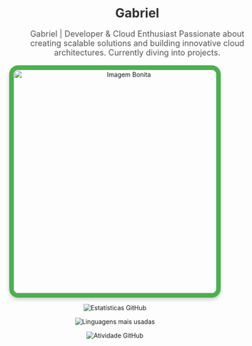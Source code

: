 <div align="center">
  <h1 style="color: #333; position: relative; left: 50px;">Gabriel</h1>
  <p style="font-size: 18px; color: #555; position: relative; left: 50px;">
    Gabriel | Developer & Cloud Enthusiast Passionate about creating scalable solutions and building innovative cloud architectures. Currently diving into projects.
  </p>
</div>

<p align="center">
  <img src="https://media.giphy.com/media/ao9DUiTKH60XS/giphy.gif" 
       alt="Imagem Bonita" 
       style="border: 10px solid #4CAF50; border-radius: 20px; width: 500px; max-width: 90%; box-shadow: 0 4px 8px rgba(0, 0, 0, 0.2);">
</p>

<p align="center">
  <img src="https://github-readme-stats.vercel.app/api?username=gabifera&show_icons=true&theme=dark" 
       alt="Estatísticas GitHub" />
</p>

<p align="center">
  <img src="https://github-readme-stats.vercel.app/api/top-langs/?username=SyrusR0se&layout=compact&theme=dark" 
       alt="Linguagens mais usadas" />
</p>

<p align="center">
  <img src="https://github-readme-activity-graph.vercel.app/graph?username=gabifera&bg_color=21262d&color=ffff&line=ffff&point=ffff&area=true&area_color=ffff" 
       alt="Atividade GitHub" />
</p>
